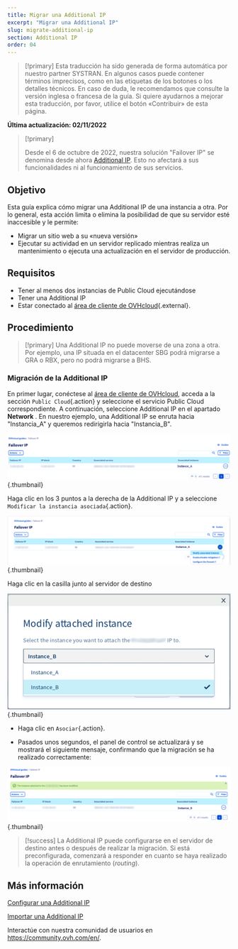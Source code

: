 ```yaml
---
title: Migrar una Additional IP
excerpt: "Migrar una Additional IP"
slug: migrate-additional-ip
section: Additional IP
order: 04
---
```


> [!primary]
> Esta traducción ha sido generada de forma automática por nuestro partner SYSTRAN. En algunos casos puede contener términos imprecisos, como en las etiquetas de los botones o los detalles técnicos. En caso de duda, le recomendamos que consulte la versión inglesa o francesa de la guía. Si quiere ayudarnos a mejorar esta traducción, por favor, utilice el botón «Contribuir» de esta página.
>

**Última actualización: 02/11/2022**

> [!primary]
>
> Desde el 6 de octubre de 2022, nuestra solución "Failover IP" se denomina desde ahora [Additional IP](https://www.ovhcloud.com/es-es/network/additional-ip/). Esto no afectará a sus funcionalidades ni al funcionamiento de sus servicios.
>

## Objetivo
Esta guía explica cómo migrar una Additional IP de una instancia a otra. Por lo general, esta acción limita o elimina la posibilidad de que su servidor esté inaccesible y le permite:

- Migrar un sitio web a su «nueva versión»
- Ejecutar su actividad en un servidor replicado mientras realiza un mantenimiento o ejecuta una actualización en el servidor de producción.

## Requisitos

- Tener al menos dos instancias de Public Cloud ejecutándose
- Tener una Additional IP
- Estar conectado al [área de cliente de OVHcloud](https://www.ovh.com/auth/?action=gotomanager&from=https://www.ovh.es/&ovhSubsidiary=es){.external}.

## Procedimiento

> [!primary]
> Una Additional IP no puede moverse de una zona a otra. Por ejemplo, una IP situada en el datacenter SBG podrá migrarse a GRA o RBX, pero no podrá migrarse a BHS.
>

### Migración de la Additional IP

En primer lugar, conéctese al [área de cliente de OVHcloud](https://www.ovh.com/auth/?action=gotomanager&from=https://www.ovh.es/&ovhSubsidiary=es), acceda a la sección `Public Cloud`{.action} y seleccione el servicio Public Cloud correspondiente. A continuación, seleccione Additional IP en el apartado **Network** .
En nuestro ejemplo, una Additional IP se enruta hacia "Instancia_A" y queremos redirigirla hacia "Instancia_B".

![migrar Additional IP](images/failover2022.png){.thumbnail}

Haga clic en los 3 puntos a la derecha de la Additional IP y a seleccione `Modificar la instancia asociada`{.action}.

![migrar Additional IP](images/modify1.2022.png){.thumbnail}

Haga clic en la casilla junto al servidor de destino

![migrar Additional IP](images/modify1.png){.thumbnail}

- Haga clic en `Asociar`{.action}.

- Pasados unos segundos, el panel de control se actualizará y se mostrará el siguiente mensaje, confirmando que la migración se ha realizado correctamente:

![migrar Additional IP](images/modify2.2022.png){.thumbnail}


> [!success]
> La Additional IP puede configurarse en el servidor de destino antes o después de realizar la migración. Si está preconfigurada, comenzará a responder en cuanto se haya realizado la operación de enrutamiento (*routing*).
>

## Más información

[Configurar una Additional IP](https://docs.ovh.com/es/publiccloud/network-services/configure-additional-ip/)

[Importar una Additional IP](https://docs.ovh.com/es/publiccloud/network-services/import-additional-ip/)

Interactúe con nuestra comunidad de usuarios en <https://community.ovh.com/en/>.